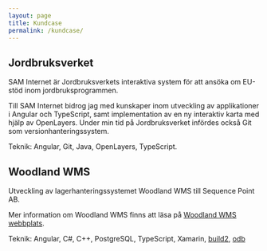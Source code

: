 ```yaml
---
layout: page
title: Kundcase
permalink: /kundcase/
---
```


## Jordbruksverket

SAM Internet är Jordbruksverkets interaktiva system för att ansöka om EU-stöd
inom jordbruksprogrammen.

Till SAM Internet bidrog jag med kunskaper inom utveckling av applikationer i
Angular och TypeScript, samt implementation av en ny interaktiv karta med hjälp
av OpenLayers. Under min tid på Jordbruksverket infördes också Git som
versionhanteringssystem.

Teknik: Angular, Git, Java, OpenLayers, TypeScript.

## Woodland WMS 

Utveckling av lagerhanteringssystemet Woodland WMS till Sequence Point AB.

Mer information om Woodland WMS finns att läsa på [Woodland WMS webbplats].

Teknik: Angular, C#, C++, PostgreSQL, TypeScript, Xamarin, [build2], [odb]

[build2]: https://build2.org/
[odb]: https://codesynthesis.com/products/odb/
[Woodland WMS webbplats]: https://woodland-wms.se/
